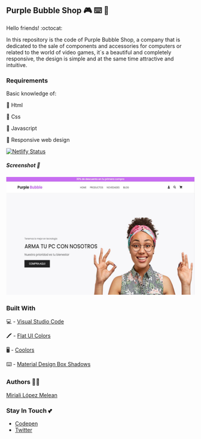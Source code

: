 ## Purple Bubble Shop :video_game: :keyboard:   :open_file_folder:
Hello friends! :octocat:

In this repository is the code of Purple Bubble Shop, a company that is dedicated to the sale of components and accessories for computers or related to the world of video games, it´s a beautiful and completely responsive, the design is simple and at the same time attractive and intuitive.

### Requirements

Basic knowledge of:

:star2: Html   

:star2: Css  

:star2: Javascript

:star2: Responsive web design

[![Netlify Status](https://api.netlify.com/api/v1/badges/e3ca9865-964e-4f52-a400-dfbaeb7fcf8b/deploy-status)](https://app.netlify.com/sites/purplebubble/deploys)

##### Screenshot  :camera_flash:

![](https://github.com/Miriali/Purple_Bubble_Shop/blob/main/images/MinImg.jpg)

### Built With

:computer:  - [Visual Studio Code](https://www.sublimetext.com/)

:crayon:  - [Flat UI Colors](https://flatuicolors.com/)

:desktop_computer: - [Coolors](http://coolors.co/)

:keyboard:  - [Material Design Box Shadows](https://codepen.io/sdthornton/pen/wBZdXq)


### Authors :woman_technologist:
[Miriali López Melean](https://github.com/Miriali) 

### Stay In Touch :two_hearts:
- [Codepen](https://codepen.io/your-work/) 
- [Twitter](https://twitter.com/miricailopez)
